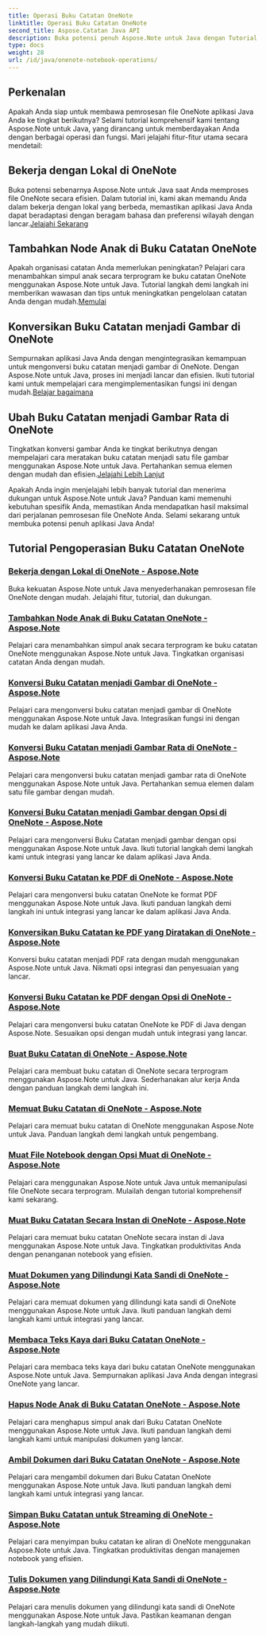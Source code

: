 ```yaml
---
title: Operasi Buku Catatan OneNote
linktitle: Operasi Buku Catatan OneNote
second_title: Aspose.Catatan Java API
description: Buka potensi penuh Aspose.Note untuk Java dengan Tutorial Pengoperasian Buku Catatan OneNote kami. Berikan panduan langkah demi langkah untuk menyempurnakan aplikasi Java Anda.
type: docs
weight: 28
url: /id/java/onenote-notebook-operations/
---
```


## Perkenalan

Apakah Anda siap untuk membawa pemrosesan file OneNote aplikasi Java Anda ke tingkat berikutnya? Selami tutorial komprehensif kami tentang Aspose.Note untuk Java, yang dirancang untuk memberdayakan Anda dengan berbagai operasi dan fungsi. Mari jelajahi fitur-fitur utama secara mendetail:

## Bekerja dengan Lokal di OneNote

 Buka potensi sebenarnya Aspose.Note untuk Java saat Anda memproses file OneNote secara efisien. Dalam tutorial ini, kami akan memandu Anda dalam bekerja dengan lokal yang berbeda, memastikan aplikasi Java Anda dapat beradaptasi dengan beragam bahasa dan preferensi wilayah dengan lancar.[Jelajahi Sekarang](./working-with-locales/)

## Tambahkan Node Anak di Buku Catatan OneNote

Apakah organisasi catatan Anda memerlukan peningkatan? Pelajari cara menambahkan simpul anak secara terprogram ke buku catatan OneNote menggunakan Aspose.Note untuk Java. Tutorial langkah demi langkah ini memberikan wawasan dan tips untuk meningkatkan pengelolaan catatan Anda dengan mudah.[Memulai](./add-child-node/)

## Konversikan Buku Catatan menjadi Gambar di OneNote

 Sempurnakan aplikasi Java Anda dengan mengintegrasikan kemampuan untuk mengonversi buku catatan menjadi gambar di OneNote. Dengan Aspose.Note untuk Java, proses ini menjadi lancar dan efisien. Ikuti tutorial kami untuk mempelajari cara mengimplementasikan fungsi ini dengan mudah.[Belajar bagaimana](./convert-notebook-to-image/)

## Ubah Buku Catatan menjadi Gambar Rata di OneNote

 Tingkatkan konversi gambar Anda ke tingkat berikutnya dengan mempelajari cara meratakan buku catatan menjadi satu file gambar menggunakan Aspose.Note untuk Java. Pertahankan semua elemen dengan mudah dan efisien.[Jelajahi Lebih Lanjut](./convert-notebook-to-flattened-image/)

Apakah Anda ingin menjelajahi lebih banyak tutorial dan menerima dukungan untuk Aspose.Note untuk Java? Panduan kami memenuhi kebutuhan spesifik Anda, memastikan Anda mendapatkan hasil maksimal dari perjalanan pemrosesan file OneNote Anda. Selami sekarang untuk membuka potensi penuh aplikasi Java Anda!
## Tutorial Pengoperasian Buku Catatan OneNote
### [Bekerja dengan Lokal di OneNote - Aspose.Note](./working-with-locales/)
Buka kekuatan Aspose.Note untuk Java menyederhanakan pemrosesan file OneNote dengan mudah. Jelajahi fitur, tutorial, dan dukungan.
### [Tambahkan Node Anak di Buku Catatan OneNote - Aspose.Note](./add-child-node/)
Pelajari cara menambahkan simpul anak secara terprogram ke buku catatan OneNote menggunakan Aspose.Note untuk Java. Tingkatkan organisasi catatan Anda dengan mudah.
### [Konversi Buku Catatan menjadi Gambar di OneNote - Aspose.Note](./convert-notebook-to-image/)
Pelajari cara mengonversi buku catatan menjadi gambar di OneNote menggunakan Aspose.Note untuk Java. Integrasikan fungsi ini dengan mudah ke dalam aplikasi Java Anda.
### [Konversi Buku Catatan menjadi Gambar Rata di OneNote - Aspose.Note](./convert-notebook-to-flattened-image/)
Pelajari cara mengonversi buku catatan menjadi gambar rata di OneNote menggunakan Aspose.Note untuk Java. Pertahankan semua elemen dalam satu file gambar dengan mudah.
### [Konversi Buku Catatan menjadi Gambar dengan Opsi di OneNote - Aspose.Note](./convert-notebook-to-image-with-options/)
Pelajari cara mengonversi Buku Catatan menjadi gambar dengan opsi menggunakan Aspose.Note untuk Java. Ikuti tutorial langkah demi langkah kami untuk integrasi yang lancar ke dalam aplikasi Java Anda.
### [Konversi Buku Catatan ke PDF di OneNote - Aspose.Note](./convert-notebook-to-pdf/)
Pelajari cara mengonversi buku catatan OneNote ke format PDF menggunakan Aspose.Note untuk Java. Ikuti panduan langkah demi langkah ini untuk integrasi yang lancar ke dalam aplikasi Java Anda.
### [Konversikan Buku Catatan ke PDF yang Diratakan di OneNote - Aspose.Note](./convert-notebook-to-flattened-pdf/)
Konversi buku catatan menjadi PDF rata dengan mudah menggunakan Aspose.Note untuk Java. Nikmati opsi integrasi dan penyesuaian yang lancar.
### [Konversi Buku Catatan ke PDF dengan Opsi di OneNote - Aspose.Note](./convert-notebook-to-pdf-with-options/)
Pelajari cara mengonversi buku catatan OneNote ke PDF di Java dengan Aspose.Note. Sesuaikan opsi dengan mudah untuk integrasi yang lancar.
### [Buat Buku Catatan di OneNote - Aspose.Note](./create-notebook/)
Pelajari cara membuat buku catatan di OneNote secara terprogram menggunakan Aspose.Note untuk Java. Sederhanakan alur kerja Anda dengan panduan langkah demi langkah ini.
### [Memuat Buku Catatan di OneNote - Aspose.Note](./loading-notebook/)
Pelajari cara memuat buku catatan di OneNote menggunakan Aspose.Note untuk Java. Panduan langkah demi langkah untuk pengembang.
### [Muat File Notebook dengan Opsi Muat di OneNote - Aspose.Note](./load-notebook-file-with-load-options/)
Pelajari cara menggunakan Aspose.Note untuk Java untuk memanipulasi file OneNote secara terprogram. Mulailah dengan tutorial komprehensif kami sekarang.
### [Muat Buku Catatan Secara Instan di OneNote - Aspose.Note](./load-notebook-instantly/)
Pelajari cara memuat buku catatan OneNote secara instan di Java menggunakan Aspose.Note untuk Java. Tingkatkan produktivitas Anda dengan penanganan notebook yang efisien.
### [Muat Dokumen yang Dilindungi Kata Sandi di OneNote - Aspose.Note](./load-password-protected-documents/)
Pelajari cara memuat dokumen yang dilindungi kata sandi di OneNote menggunakan Aspose.Note untuk Java. Ikuti panduan langkah demi langkah kami untuk integrasi yang lancar.
### [Membaca Teks Kaya dari Buku Catatan OneNote - Aspose.Note](./read-rich-text/)
Pelajari cara membaca teks kaya dari buku catatan OneNote menggunakan Aspose.Note untuk Java. Sempurnakan aplikasi Java Anda dengan integrasi OneNote yang lancar.
### [Hapus Node Anak di Buku Catatan OneNote - Aspose.Note](./remove-child-node/)
Pelajari cara menghapus simpul anak dari Buku Catatan OneNote menggunakan Aspose.Note untuk Java. Ikuti panduan langkah demi langkah kami untuk manipulasi dokumen yang lancar.
### [Ambil Dokumen dari Buku Catatan OneNote - Aspose.Note](./retrieve-documents-from-onenote-notebook/)
Pelajari cara mengambil dokumen dari Buku Catatan OneNote menggunakan Aspose.Note untuk Java. Ikuti panduan langkah demi langkah kami untuk integrasi yang lancar.
### [Simpan Buku Catatan untuk Streaming di OneNote - Aspose.Note](./save-notebook-to-stream/)
Pelajari cara menyimpan buku catatan ke aliran di OneNote menggunakan Aspose.Note untuk Java. Tingkatkan produktivitas dengan manajemen notebook yang efisien.
### [Tulis Dokumen yang Dilindungi Kata Sandi di OneNote - Aspose.Note](./write-password-protected-document/)
Pelajari cara menulis dokumen yang dilindungi kata sandi di OneNote menggunakan Aspose.Note untuk Java. Pastikan keamanan dengan langkah-langkah yang mudah diikuti.